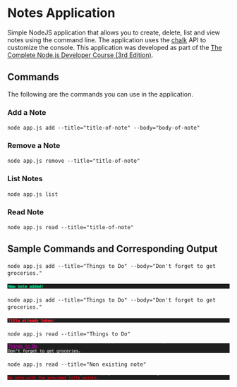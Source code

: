 # Notes Application

Simple NodeJS application that allows you to create, delete, list and view notes using the command line. The application uses the [chalk](https://www.npmjs.com/package/chalk) API to customize the console. This application was developed as part of the [The Complete Node.js Developer Course (3rd Edition)](https://www.udemy.com/the-complete-nodejs-developer-course-2/).

## Commands

The following are the commands you can use in the application.

### Add a Note

    node app.js add --title="title-of-note" --body="body-of-note"
    
### Remove a Note

    node app.js remove --title="title-of-note"

### List Notes

    node app.js list
    
### Read Note

    node app.js read --title="title-of-note"


## Sample Commands and Corresponding Output
    node app.js add --title="Things to Do" --body="Don't forget to get groceries."

![add_note](/sample-output-images/add-note.png)

    node app.js add --title="Things to Do" --body="Don't forget to get groceries."

![add_existing_note](/sample-output-images/add-existing-note.png)

    node app.js read --title="Things to Do"

![read_note](/sample-output-images/read-note.png)

    node app.js read --title="Non existing note"

![read_non_existing_note](/sample-output-images/read-non-existing-note.png)

